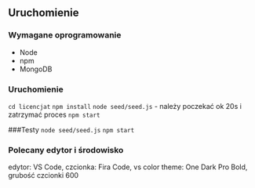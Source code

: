 
## Uruchomienie

### Wymagane oprogramowanie
* Node
* npm
* MongoDB 

### Uruchomienie
`` cd licencjat ``
`` npm install ``
`` node seed/seed.js `` - należy poczekać ok 20s i zatrzymać proces
`` npm start ``

###Testy
`` node seed/seed.js `` 
`` npm start ``


### Polecany edytor i środowisko
edytor: VS Code, czcionka: Fira Code, vs color theme: One Dark Pro Bold, grubość czcionki 600